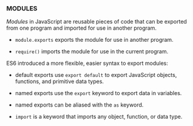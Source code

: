 ### MODULES ###

*Modules* in JavaScript are reusable pieces of code that can be exported from one program and imported for use in another program.

* `module.exports` exports the module for use in another program.

* `require()` imports the module for use in the current program.

ES6 introduced a more flexible, easier syntax to export modules:

* default exports use `export default` to export JavaScript objects, functions, and primitive data types.

* named exports use the `export` keyword to export data in variables.

* named exports can be aliased with the `as` keyword.

* `import` is a keyword that imports any object, function, or data type.